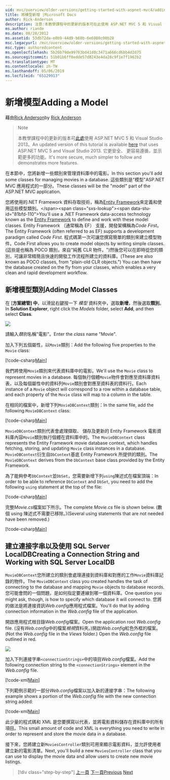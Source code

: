 ```yaml
---
uid: mvc/overview/older-versions/getting-started-with-aspnet-mvc4/adding-a-model
title: 將模型新增 |Microsoft Docs
author: Rick-Anderson
description: 注意:本教學課程中的更新的版本可在此使用 ASP.NET MVC 5 和 Visual Studio 2013。 這是更安全、 更容易遵循，並示範...
ms.author: riande
ms.date: 08/28/2012
ms.assetid: 53db72da-e0b9-44d9-b60b-6e6988c00b28
msc.legacyurl: /mvc/overview/older-versions/getting-started-with-aspnet-mvc4/adding-a-model
msc.type: authoredcontent
ms.openlocfilehash: 5b26b79de99763bd41d0c3471a666cd6bb4d2d75
ms.sourcegitcommit: 51b01b6ff8edde57d8243e4da28c9f1e7f1962b2
ms.translationtype: MT
ms.contentlocale: zh-TW
ms.lasthandoff: 05/06/2019
ms.locfileid: "65129913"
---
```

# <a name="adding-a-model"></a><span data-ttu-id="81bfd-104">新增模型</span><span class="sxs-lookup"><span data-stu-id="81bfd-104">Adding a Model</span></span>

<span data-ttu-id="81bfd-105">藉由[Rick Anderson]((https://twitter.com/RickAndMSFT))</span><span class="sxs-lookup"><span data-stu-id="81bfd-105">by [Rick Anderson]((https://twitter.com/RickAndMSFT))</span></span>

> > [!NOTE]
> > <span data-ttu-id="81bfd-106">本教學課程中的更新的版本可[此處](../../getting-started/introduction/getting-started.md)使用 ASP.NET MVC 5 和 Visual Studio 2013。</span><span class="sxs-lookup"><span data-stu-id="81bfd-106">An updated version of this tutorial is available [here](../../getting-started/introduction/getting-started.md) that uses ASP.NET MVC 5 and Visual Studio 2013.</span></span> <span data-ttu-id="81bfd-107">它更安全、 更容易遵循，並示範更多的功能。</span><span class="sxs-lookup"><span data-stu-id="81bfd-107">It's more secure, much simpler to follow and demonstrates more features.</span></span>

<span data-ttu-id="81bfd-108">在本節中，您將新增一些類別來管理資料庫中的電影。</span><span class="sxs-lookup"><span data-stu-id="81bfd-108">In this section you'll add some classes for managing movies in a database.</span></span> <span data-ttu-id="81bfd-109">這些類別是&quot;模型&quot;ASP.NET MVC 應用程式的一部分。</span><span class="sxs-lookup"><span data-stu-id="81bfd-109">These classes will be the &quot;model&quot; part of the ASP.NET MVC application.</span></span>

<span data-ttu-id="81bfd-110">您將使用的.NET Framework 資料存取技術，稱為[Entity Framework](https://msdn.microsoft.com/library/bb399572(VS.110).aspx)來定義和使用這些模型類別。</span><span class="sxs-lookup"><span data-stu-id="81bfd-110">You'll use a .NET Framework data-access technology known as the [Entity Framework](https://msdn.microsoft.com/library/bb399572(VS.110).aspx) to define and work with these model classes.</span></span> <span data-ttu-id="81bfd-111">Entity Framework （通常稱為 EF） 支援，開發架構稱為*Code First*。</span><span class="sxs-lookup"><span data-stu-id="81bfd-111">The Entity Framework (often referred to as EF) supports a development paradigm called *Code First*.</span></span> <span data-ttu-id="81bfd-112">程式碼第一次可讓您撰寫簡單的類別來建立模型物件。</span><span class="sxs-lookup"><span data-stu-id="81bfd-112">Code First allows you to create model objects by writing simple classes.</span></span> <span data-ttu-id="81bfd-113">(這些是也稱為 POCO 類別，來自&quot;純舊 CLR 物件。&quot;)然後您可以在即時從您的類別，可讓非常精簡且快速的開發工作流程所建立的資料庫。</span><span class="sxs-lookup"><span data-stu-id="81bfd-113">(These are also known as POCO classes, from &quot;plain-old CLR objects.&quot;) You can then have the database created on the fly from your classes, which enables a very clean and rapid development workflow.</span></span>

## <a name="adding-model-classes"></a><span data-ttu-id="81bfd-114">新增模型類別</span><span class="sxs-lookup"><span data-stu-id="81bfd-114">Adding Model Classes</span></span>

<span data-ttu-id="81bfd-115">在 [**方案總管] 中**，以滑鼠右鍵按一下 *模型* 資料夾中，選取**新增**，然後選取**類別**。</span><span class="sxs-lookup"><span data-stu-id="81bfd-115">In **Solution Explorer**, right click the *Models* folder, select **Add**, and then select **Class**.</span></span>

![](adding-a-model/_static/image1.png)

<span data-ttu-id="81bfd-116">請輸入*類別*名稱&quot;電影&quot;。</span><span class="sxs-lookup"><span data-stu-id="81bfd-116">Enter the *class* name &quot;Movie&quot;.</span></span>

<span data-ttu-id="81bfd-117">加入下列五個屬性，以`Movie`類別：</span><span class="sxs-lookup"><span data-stu-id="81bfd-117">Add the following five properties to the `Movie` class:</span></span>

[!code-csharp[Main](adding-a-model/samples/sample1.cs)]

<span data-ttu-id="81bfd-118">我們將使用`Movie`類別來代表資料庫中的電影。</span><span class="sxs-lookup"><span data-stu-id="81bfd-118">We'll use the `Movie` class to represent movies in a database.</span></span> <span data-ttu-id="81bfd-119">每個執行個體`Movie`物件會對應至資料庫資料表，以及每個屬性中的資料列`Movie`類別會對應至資料表的資料行。</span><span class="sxs-lookup"><span data-stu-id="81bfd-119">Each instance of a `Movie` object will correspond to a row within a database table, and each property of the `Movie` class will map to a column in the table.</span></span>

<span data-ttu-id="81bfd-120">在相同的檔案中，新增下列`MovieDBContext`類別：</span><span class="sxs-lookup"><span data-stu-id="81bfd-120">In the same file, add the following `MovieDBContext` class:</span></span>

[!code-csharp[Main](adding-a-model/samples/sample2.cs)]

<span data-ttu-id="81bfd-121">`MovieDBContext`類別代表會處理擷取、 儲存及更新的 Entity Framework 電影資料庫內容`Movie`類別執行個體在資料庫中的。</span><span class="sxs-lookup"><span data-stu-id="81bfd-121">The `MovieDBContext` class represents the Entity Framework movie database context, which handles fetching, storing, and updating `Movie` class instances in a database.</span></span> <span data-ttu-id="81bfd-122">`MovieDBContext`衍生自`DbContext`基底 Entity Framework 所提供的類別。</span><span class="sxs-lookup"><span data-stu-id="81bfd-122">The `MovieDBContext` derives from the `DbContext` base class provided by the Entity Framework.</span></span>

<span data-ttu-id="81bfd-123">為了能夠參考`DbContext`並`DbSet`，您需要新增下列`using`陳述式在檔案頂端：</span><span class="sxs-lookup"><span data-stu-id="81bfd-123">In order to be able to reference `DbContext` and `DbSet`, you need to add the following `using` statement at the top of the file:</span></span>

[!code-csharp[Main](adding-a-model/samples/sample3.cs)]

<span data-ttu-id="81bfd-124">完整*Movie.cs*檔案如下所示。</span><span class="sxs-lookup"><span data-stu-id="81bfd-124">The complete *Movie.cs* file is shown below.</span></span> <span data-ttu-id="81bfd-125">(數個 using 陳述式不需要已移除。)</span><span class="sxs-lookup"><span data-stu-id="81bfd-125">(Several using statements that are not needed have been removed.)</span></span>

[!code-csharp[Main](adding-a-model/samples/sample4.cs)]

## <a name="creating-a-connection-string-and-working-with-sql-server-localdb"></a><span data-ttu-id="81bfd-126">建立連接字串以及使用 SQL Server LocalDB</span><span class="sxs-lookup"><span data-stu-id="81bfd-126">Creating a Connection String and Working with SQL Server LocalDB</span></span>

<span data-ttu-id="81bfd-127">`MovieDBContext`您所建立的類別會處理連接到資料庫和對應的工作`Movie`資料庫記錄的物件。</span><span class="sxs-lookup"><span data-stu-id="81bfd-127">The `MovieDBContext` class you created handles the task of connecting to the database and mapping `Movie` objects to database records.</span></span> <span data-ttu-id="81bfd-128">您可能會問的一個問題，是如何指定要連線到哪一個資料庫。</span><span class="sxs-lookup"><span data-stu-id="81bfd-128">One question you might ask, though, is how to specify which database it will connect to.</span></span> <span data-ttu-id="81bfd-129">您將的做法是將連接資訊*Web.config*應用程式檔案。</span><span class="sxs-lookup"><span data-stu-id="81bfd-129">You'll do that by adding connection information in the *Web.config* file of the application.</span></span>

<span data-ttu-id="81bfd-130">開啟應用程式根目錄*Web.config*檔案。</span><span class="sxs-lookup"><span data-stu-id="81bfd-130">Open the application root *Web.config* file.</span></span> <span data-ttu-id="81bfd-131">(沒有*Web.config*中的檔案*檢視*資料夾。)開啟*Web.config*紅色外框的檔案。</span><span class="sxs-lookup"><span data-stu-id="81bfd-131">(Not the *Web.config* file in the *Views* folder.) Open the *Web.config* file outlined in red.</span></span>

![](adding-a-model/_static/image2.png)

<span data-ttu-id="81bfd-132">加入下列連接字串`<connectionStrings>`中的項目*Web.config*檔案。</span><span class="sxs-lookup"><span data-stu-id="81bfd-132">Add the following connection string to the `<connectionStrings>` element in the *Web.config* file.</span></span>

[!code-xml[Main](adding-a-model/samples/sample5.xml)]

<span data-ttu-id="81bfd-133">下列範例示範的一部分*Web.config*檔案以加入新的連接字串：</span><span class="sxs-lookup"><span data-stu-id="81bfd-133">The following example shows a portion of the *Web.config* file with the new connection string added:</span></span>

[!code-xml[Main](adding-a-model/samples/sample6.xml?highlight=6-9)]

<span data-ttu-id="81bfd-134">此少量的程式碼和 XML 是您要撰寫以代表，並將電影資料儲存在資料庫中的所有項目。</span><span class="sxs-lookup"><span data-stu-id="81bfd-134">This small amount of code and XML is everything you need to write in order to represent and store the movie data in a database.</span></span>

<span data-ttu-id="81bfd-135">接下來，您將建立新`MoviesController`類別可用來顯示電影資料，並允許使用者建立新的電影清單。</span><span class="sxs-lookup"><span data-stu-id="81bfd-135">Next, you'll build a new `MoviesController` class that you can use to display the movie data and allow users to create new movie listings.</span></span>

> [!div class="step-by-step"]
> <span data-ttu-id="81bfd-136">[上一頁](adding-a-view.md)
> [下一頁](accessing-your-models-data-from-a-controller.md)</span><span class="sxs-lookup"><span data-stu-id="81bfd-136">[Previous](adding-a-view.md)
[Next](accessing-your-models-data-from-a-controller.md)</span></span>
